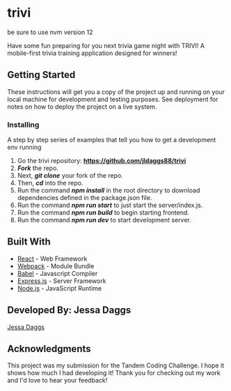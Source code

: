 # trivi

be sure to use nvm version 12

Have some fun preparing for you next trivia game night with TRIVI! A mobile-first trivia training application designed for winners! 

## Getting Started

These instructions will get you a copy of the project up and running on your local machine for development and testing purposes. See deployment for notes on how to deploy the project on a live system.

### Installing

A step by step series of examples that tell you how to get a development env running

1. Go the trivi repository: **https://github.com/jldaggs88/trivi**
2. **_Fork_** the repo.
3. Next, **_git clone_** your fork of the repo.
4. Then, **_cd_** into the repo.
5. Run the command **_npm install_** in the root directory to download dependencies defined in the package.json file.
6. Run the command **_npm run start_** to just start the server/index.js.
7. Run the command **_npm run build_** to begin starting frontend.
8. Run the command **_npm run dev_** to start development server.

## Built With

- [React](https://reactjs.org/) - Web Framework
- [Webpack](https://maven.apache.org/) - Module Bundle
- [Babel](http://www.dropwizard.io/1.0.2/docs/) - Javascript Compiler
- [Express.js](https://maven.apache.org/) - Server Framework
- [Node.js](https://nodejs.org/en/) - JavaScript Runtime

## Developed By: Jessa Daggs

[Jessa Daggs](https://github.com/jldaggs88)


## Acknowledgments

This project was my submission for the Tandem Coding Challenge. I hope it shows how much I had developing it! Thank you for checking out my work and I'd love to hear your feedback!
